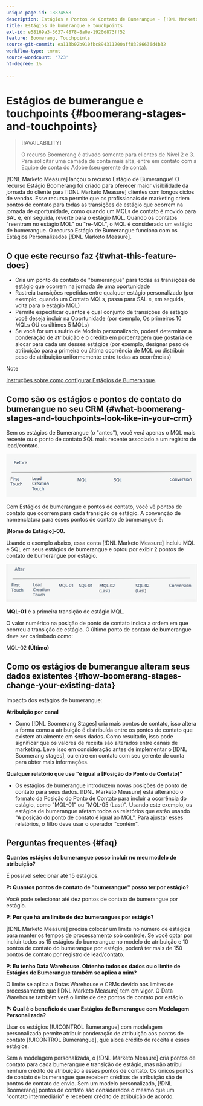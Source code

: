 ```yaml
---
unique-page-id: 18874558
description: Estágios e Pontos de Contato de Bumerangue - [!DNL Marketo Measure]
title: Estágios de bumerangue e touchpoints
exl-id: e58169a3-3637-4878-8a0e-1920d873ff52
feature: Boomerang, Touchpoints
source-git-commit: ea113b02b910fbc894311200aff83286636d4b32
workflow-type: tm+mt
source-wordcount: '723'
ht-degree: 1%

---
```


# Estágios de bumerangue e touchpoints {#boomerang-stages-and-touchpoints}

>[!AVAILABILITY]
>
>O recurso Boomerang é ativado somente para clientes de Nível 2 e 3. Para solicitar uma camada de conta mais alta, entre em contato com a Equipe de conta do Adobe (seu gerente de conta).

[!DNL Marketo Measure] lançou o recurso Estágio de Bumerangue! O recurso Estágio Boomerang foi criado para oferecer maior visibilidade da jornada do cliente para [!DNL Marketo Measure] clientes com longos ciclos de vendas. Esse recurso permite que os profissionais de marketing criem pontos de contato para todas as transições de estágio que ocorrem na jornada de oportunidade, como quando um MQLs de contato é movido para SAL e, em seguida, reverte para o estágio MQL. Quando os contatos &quot;reentram no estágio MQL&quot; ou &quot;re-MQL&quot;, o MQL é considerado um estágio de bumerangue. O recurso Estágio de Bumerangue funciona com os Estágios Personalizados [!DNL Marketo Measure].

## O que este recurso faz {#what-this-feature-does}

* Cria um ponto de contato de &quot;bumerangue&quot; para todas as transições de estágio que ocorrem na jornada de uma oportunidade
* Rastreia transições repetidas entre qualquer estágio personalizado (por exemplo, quando um Contato MQLs, passa para SAL e, em seguida, volta para o estágio MQL)
* Permite especificar quantos e qual conjunto de transições de estágio você deseja incluir na Oportunidade (por exemplo, Os primeiros 10 MQLs OU os últimos 5 MQLs)
* Se você for um usuário de Modelo personalizado, poderá determinar a ponderação de atribuição e o crédito em porcentagem que gostaria de alocar para cada um desses estágios (por exemplo, designar peso de atribuição para a primeira ou última ocorrência de MQL ou distribuir peso de atribuição uniformemente entre todas as ocorrências)

>[!NOTE]
>
>[Instruções sobre como configurar Estágios de Bumerangue](/help/advanced-marketo-measure-features/boomerang/setting-up-boomerang-stages.md).

## Como são os estágios e pontos de contato do bumerangue no seu CRM {#what-boomerang-stages-and-touchpoints-look-like-in-your-crm}

Sem os estágios de Bumerangue (o &quot;antes&quot;), você verá apenas o MQL mais recente ou o ponto de contato SQL mais recente associado a um registro de lead/contato.

![](assets/1.png)

Com Estágios de bumerangue e pontos de contato, você vê pontos de contato que ocorrem para cada transição de estágio. A convenção de nomenclatura para esses pontos de contato de bumerangue é:

**[Nome do Estágio]-00.**

Usando o exemplo abaixo, essa conta [!DNL Marketo Measure] incluiu MQL e SQL em seus estágios de bumerangue e optou por exibir 2 pontos de contato de bumerangue por estágio.

![](assets/2.png)

**MQL-01** é a primeira transição de estágio MQL.

O valor numérico na posição de ponto de contato indica a ordem em que ocorreu a transição de estágio. O último ponto de contato de bumerangue deve ser carimbado como:

MQL-02 **(Último)**

## Como os estágios de bumerangue alteram seus dados existentes {#how-boomerang-stages-change-your-existing-data}

Impacto dos estágios de bumerangue:

**Atribuição por canal**

* Como [!DNL Boomerang Stages] cria mais pontos de contato, isso altera a forma como a atribuição é distribuída entre os pontos de contato que existem atualmente em seus dados. Como resultado, isso pode significar que os valores de receita são alterados entre canais de marketing. Leve isso em consideração antes de implementar o [!DNL Boomerang stages], ou entre em contato com seu gerente de conta para obter mais informações.

**Qualquer relatório que use &quot;é igual a [Posição do Ponto de Contato]&quot;**

* Os estágios de bumerangue introduzem novas posições de ponto de contato para seus dados. [!DNL Marketo Measure] está alterando o formato da Posição do Ponto de Contato para incluir a ocorrência do estágio, como &quot;MQL-01&quot; ou &quot;MQL-05 (Last)&quot;. Usando este exemplo, os estágios de bumerangue afetam todos os relatórios que estão usando &quot;A posição do ponto de contato é igual ao MQL&quot;. Para ajustar esses relatórios, o filtro deve usar o operador &quot;contém&quot;.

## Perguntas frequentes {#faq}

**Quantos estágios de bumerangue posso incluir no meu modelo de atribuição?**

É possível selecionar até 15 estágios.

**P: Quantos pontos de contato de &quot;bumerangue&quot; posso ter por estágio?**

Você pode selecionar até dez pontos de contato de bumerangue por estágio.

**P: Por que há um limite de dez bumerangues por estágio?**

[!DNL Marketo Measure] precisa colocar um limite no número de estágios para manter os tempos de processamento sob controle. Se você optar por incluir todos os 15 estágios do bumerangue no modelo de atribuição e 10 pontos de contato do bumerangue por estágio, poderá ter mais de 150 pontos de contato por registro de lead/contato.

**P: Eu tenho Data Warehouse. Obtenho todos os dados ou o limite de Estágios de Bumerangue também se aplica a mim?**

O limite se aplica a Datas Warehouse e CRMs devido aos limites de processamento que [!DNL Marketo Measure] tem em vigor. O Data Warehouse também verá o limite de dez pontos de contato por estágio.

**P: Qual é o benefício de usar Estágios de Bumerangue com Modelagem Personalizada?**

Usar os estágios [!UICONTROL Bumerangue] com modelagem personalizada permite atribuir ponderação de atribuição aos pontos de contato [!UICONTROL Bumerangue], que aloca crédito de receita a esses estágios.

Sem a modelagem personalizada, o [!DNL Marketo Measure] cria pontos de contato para cada bumerangue e transição de estágio, mas não atribui nenhum crédito de atribuição a esses pontos de contato. Os únicos pontos de contato de bumerangue que recebem créditos de atribuição são de pontos de contato de envio. Sem um modelo personalizado, [!DNL Boomerang] pontos de contato são considerados o mesmo que um &quot;contato intermediário&quot; e recebem crédito de atribuição de acordo.
